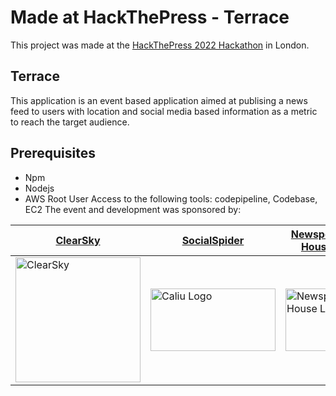 # Made at HackThePress - Terrace
This project was made at the [HackThePress 2022 Hackathon](https://www.hackthepress.org/2022-hackathon/) in London.

## Terrace
This application is an event based application aimed at publising a news feed to users with location and social media based information as a metric to reach the target audience.
## Prerequisites
- Npm
- Nodejs
- AWS Root User Access to the following tools: codepipeline, Codebase, EC2
The event and development was sponsored by:

| [ClearSky](https://www.clearskypublishing.co.uk/)  | [SocialSpider](http://socialspider.com/)         | [Newspeak House](https://newspeak.house/) |
| -------- | ------------- | -------------- |
| <img src="https://images.squarespace-cdn.com/content/v1/61767aada73f35496b76441e/3aa0a049-7dab-4a5b-ba27-0c6fd1a36d9b/ClearSkyLogoTransparent-07.png?format=1500w" alt="ClearSky" style="width:200px;"/> | <img src="https://res.cloudinary.com/gived/image/upload/v1624480303/WFE_Logomark_Cropped_vkx4rw.svg" height="100px" alt="Caliu Logo" style="width:200px;"/> | <img src="https://pbs.twimg.com/profile_images/1465338920401608714/rc5GDPgc_400x400.jpg" alt="Newspeak House Logo" style="width:100px;"/> |

